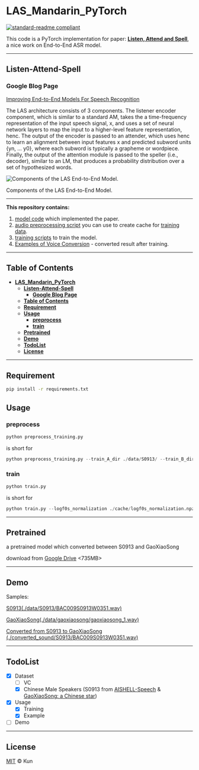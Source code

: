 # **LAS_Mandarin_PyTorch**

[![standard-readme compliant](https://img.shields.io/badge/readme%20style-standard-brightgreen.svg?style=flat-square)](https://github.com/jackaduma/LAS_Mandarin_PyTorch)

This code is a PyTorch implementation for paper: [**Listen, Attend and Spell**](https://arxiv.org/abs/1508.01211]), a nice work on End-to-End ASR model.

------

## **Listen-Attend-Spell**

### **Google Blog Page** 
[Improving End-to-End Models For Speech Recognition](https://ai.googleblog.com/2017/12/improving-end-to-end-models-for-speech.html)

The LAS architecture consists of 3 components. The listener encoder component, which is similar to a standard AM, takes the a time-frequency representation of the input speech signal, x, and uses a set of neural network layers to map the input to a higher-level feature representation, henc. The output of the encoder is passed to an attender, which uses henc to learn an alignment between input features x and predicted subword units {yn, … y0}, where each subword is typically a grapheme or wordpiece. Finally, the output of the attention module is passed to the speller (i.e., decoder), similar to an LM, that produces a probability distribution over a set of hypothesized words.


![Components of the LAS End-to-End Model.
](https://4.bp.blogspot.com/-D26UVY-JPh4/WjK9bo6LVtI/AAAAAAAACRk/ABz4VpV0uvUywryKqaaIXgFz4w-JukTegCLcBGAs/s640/image1.png "Components of the LAS End-to-End Model.
")

Components of the LAS End-to-End Model.


------

**This repository contains:**

1. [model code](model_tf.py) which implemented the paper.
2. [audio preprocessing script](preprocess_training.py) you can use to create cache for [training data](data).
3. [training scripts](train.py) to train the model.
4. [Examples of Voice Conversion](converted_sound/) - converted result after training.

------

## **Table of Contents**

- [**LAS_Mandarin_PyTorch**](#las_mandarin_pytorch)
  - [**Listen-Attend-Spell**](#listen-attend-spell)
    - [**Google Blog Page**](#google-blog-page)
  - [**Table of Contents**](#table-of-contents)
  - [**Requirement**](#requirement)
  - [**Usage**](#usage)
    - [**preprocess**](#preprocess)
    - [**train**](#train)
  - [**Pretrained**](#pretrained)
  - [**Demo**](#demo)
  - [**TodoList**](#todolist)
  - [**License**](#license)


------


## **Requirement** 

```bash
pip install -r requirements.txt
```
## **Usage**

### **preprocess**

```python
python preprocess_training.py
```
is short for

```python
python preprocess_training.py --train_A_dir ./data/S0913/ --train_B_dir ./data/gaoxiaosong/ --cache_folder ./cache/
```


### **train** 
```python
python train.py
```

is short for

```python
python train.py --logf0s_normalization ./cache/logf0s_normalization.npz --mcep_normalization ./cache/mcep_normalization.npz --coded_sps_A_norm ./cache/coded_sps_A_norm.pickle --coded_sps_B_norm ./cache/coded_sps_B_norm.pickle --model_checkpoint ./model_checkpoint/ --resume_training_at ./model_checkpoint/_CycleGAN_CheckPoint --validation_A_dir ./data/S0913/ --output_A_dir ./converted_sound/S0913 --validation_B_dir ./data/gaoxiaosong/ --output_B_dir ./converted_sound/gaoxiaosong/
```

------

## **Pretrained**

a pretrained model which converted between S0913 and GaoXiaoSong

download from [Google Drive](https://drive.google.com/file/d/1iamizL98NWIPw4pw0nF-7b6eoBJrxEfj/view?usp=sharing) <735MB>

------

## **Demo**

Samples:


[S0913(./data/S0913/BAC009S0913W0351.wav)](https://drive.google.com/file/d/14zU1mI8QtoBwb8cHkNdZiPmXI6Mj6pVW/view?usp=sharing)

[GaoXiaoSong(./data/gaoxiaosong/gaoxiaosong_1.wav)](https://drive.google.com/file/d/1s0ip6JwnWmYoWFcEQBwVIIdHJSqPThR3/view?usp=sharing)



[Converted from S0913 to GaoXiaoSong (./converted_sound/S0913/BAC009S0913W0351.wav)](https://drive.google.com/file/d/1S4vSNGM-T0RTo_aclxRgIPkUJ7NEqmjU/view?usp=sharing)

------
## **TodoList**

- [x] Dataset
  - [ ] VC
  - [x] Chinese Male Speakers (S0913 from [AISHELL-Speech](https://openslr.org/33/) & [GaoXiaoSong: a Chinese star](https://en.wikipedia.org/wiki/Gao_Xiaosong))
- [x] Usage
  - [x] Training
  - [x] Example 
- [ ] Demo

------

## **License**

[MIT](LICENSE) © Kun